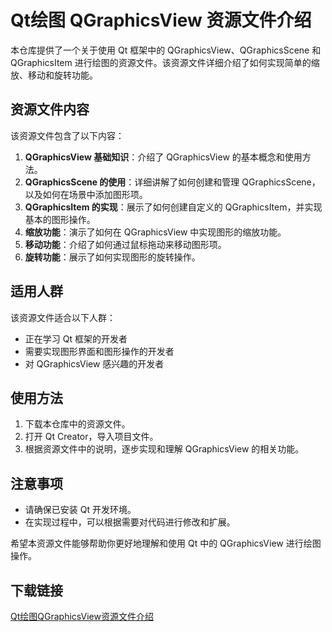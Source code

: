 # Qt绘图 QGraphicsView 资源文件介绍

本仓库提供了一个关于使用 Qt 框架中的 QGraphicsView、QGraphicsScene 和 QGraphicsItem 进行绘图的资源文件。该资源文件详细介绍了如何实现简单的缩放、移动和旋转功能。

## 资源文件内容

该资源文件包含了以下内容：

1. **QGraphicsView 基础知识**：介绍了 QGraphicsView 的基本概念和使用方法。
2. **QGraphicsScene 的使用**：详细讲解了如何创建和管理 QGraphicsScene，以及如何在场景中添加图形项。
3. **QGraphicsItem 的实现**：展示了如何创建自定义的 QGraphicsItem，并实现基本的图形操作。
4. **缩放功能**：演示了如何在 QGraphicsView 中实现图形的缩放功能。
5. **移动功能**：介绍了如何通过鼠标拖动来移动图形项。
6. **旋转功能**：展示了如何实现图形的旋转操作。

## 适用人群

该资源文件适合以下人群：

- 正在学习 Qt 框架的开发者
- 需要实现图形界面和图形操作的开发者
- 对 QGraphicsView 感兴趣的开发者

## 使用方法

1. 下载本仓库中的资源文件。
2. 打开 Qt Creator，导入项目文件。
3. 根据资源文件中的说明，逐步实现和理解 QGraphicsView 的相关功能。

## 注意事项

- 请确保已安装 Qt 开发环境。
- 在实现过程中，可以根据需要对代码进行修改和扩展。

希望本资源文件能够帮助你更好地理解和使用 Qt 中的 QGraphicsView 进行绘图操作。

## 下载链接

[Qt绘图QGraphicsView资源文件介绍](https://pan.quark.cn/s/a8d5374cc81d)